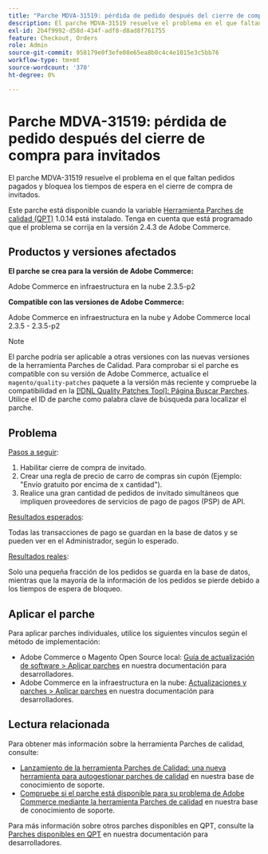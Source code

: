 ```yaml
---
title: "Parche MDVA-31519: pérdida de pedido después del cierre de compra de los invitados"
description: El parche MDVA-31519 resuelve el problema en el que faltan pedidos pagados y bloquea los tiempos de espera en el cierre de compra de invitados.
exl-id: 2b4f9992-d58d-434f-adf8-d8ad8f761755
feature: Checkout, Orders
role: Admin
source-git-commit: 958179e0f3efe08e65ea8b0c4c4e1015e3c5bb76
workflow-type: tm+mt
source-wordcount: '370'
ht-degree: 0%

---
```


# Parche MDVA-31519: pérdida de pedido después del cierre de compra para invitados

El parche MDVA-31519 resuelve el problema en el que faltan pedidos pagados y bloquea los tiempos de espera en el cierre de compra de invitados.

Este parche está disponible cuando la variable [Herramienta Parches de calidad (QPT)](https://devdocs.magento.com/guides/v2.4/comp-mgr/patching.html#mqp) 1.0.14 está instalado. Tenga en cuenta que está programado que el problema se corrija en la versión 2.4.3 de Adobe Commerce.

## Productos y versiones afectados

**El parche se crea para la versión de Adobe Commerce:**

Adobe Commerce en infraestructura en la nube 2.3.5-p2

**Compatible con las versiones de Adobe Commerce:**

Adobe Commerce en infraestructura en la nube y Adobe Commerce local 2.3.5 - 2.3.5-p2

>[!NOTE]
>
>El parche podría ser aplicable a otras versiones con las nuevas versiones de la herramienta Parches de Calidad. Para comprobar si el parche es compatible con su versión de Adobe Commerce, actualice el `magento/quality-patches` paquete a la versión más reciente y compruebe la compatibilidad en la [[!DNL Quality Patches Tool]: Página Buscar Parches](https://devdocs.magento.com/quality-patches/tool.html#patch-grid). Utilice el ID de parche como palabra clave de búsqueda para localizar el parche.

## Problema

<u>Pasos a seguir</u>:

1. Habilitar cierre de compra de invitado.
1. Crear una regla de precio de carro de compras sin cupón (Ejemplo: &quot;Envío gratuito por encima de x cantidad&quot;).
1. Realice una gran cantidad de pedidos de invitado simultáneos que impliquen proveedores de servicios de pago de pagos (PSP) de API.

<u>Resultados esperados</u>:

Todas las transacciones de pago se guardan en la base de datos y se pueden ver en el Administrador, según lo esperado.

<u>Resultados reales</u>:

Solo una pequeña fracción de los pedidos se guarda en la base de datos, mientras que la mayoría de la información de los pedidos se pierde debido a los tiempos de espera de bloqueo.

## Aplicar el parche

Para aplicar parches individuales, utilice los siguientes vínculos según el método de implementación:

* Adobe Commerce o Magento Open Source local: [Guía de actualización de software > Aplicar parches](https://devdocs.magento.com/guides/v2.4/comp-mgr/patching/mqp.html) en nuestra documentación para desarrolladores.
* Adobe Commerce en la infraestructura en la nube: [Actualizaciones y parches > Aplicar parches](https://devdocs.magento.com/cloud/project/project-patch.html) en nuestra documentación para desarrolladores.

## Lectura relacionada

Para obtener más información sobre la herramienta Parches de calidad, consulte:

* [Lanzamiento de la herramienta Parches de Calidad: una nueva herramienta para autogestionar parches de calidad](/help/announcements/adobe-commerce-announcements/magento-quality-patches-released-new-tool-to-self-serve-quality-patches.md) en nuestra base de conocimiento de soporte.
* [Compruebe si el parche está disponible para su problema de Adobe Commerce mediante la herramienta Parches de calidad](/help/support-tools/patches-available-in-qpt-tool/check-patch-for-magento-issue-with-magento-quality-patches.md) en nuestra base de conocimiento de soporte.

Para más información sobre otros parches disponibles en QPT, consulte la [Parches disponibles en QPT](https://devdocs.magento.com/quality-patches/tool.html#patch-grid) en nuestra documentación para desarrolladores.
